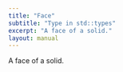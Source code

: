 ```yaml
---
title: "Face"
subtitle: "Type in std::types"
excerpt: "A face of a solid."
layout: manual
---
```


A face of a solid.





